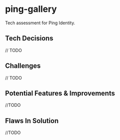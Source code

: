 # ping-gallery

Tech assessment for Ping Identity.

## Tech Decisions

// TODO

## Challenges

// TODO

## Potential Features & Improvements

//TODO

## Flaws In Solution

//TODO